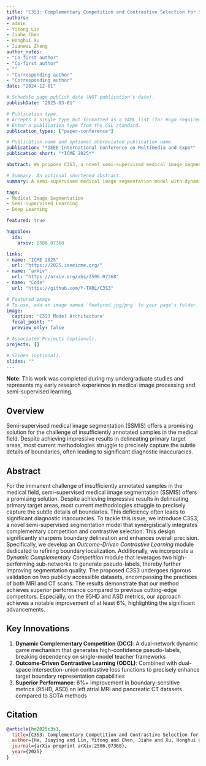 ```yaml
---
title: "C3S3: Complementary Competition and Contrastive Selection for Semi-Supervised Medical Image Segmentation"
authors:
- admin
- Yitong Lin
- Jiahe Chen
- Honghui Xu
- Jianwei Zheng
author_notes:
- "Co-first author"
- "Co-first author"
- ""
- "Corresponding author"
- "Corresponding author"
date: "2024-12-01"

# Schedule page publish date (NOT publication's date).
publishDate: "2025-03-01"

# Publication type.
# Accepts a single type but formatted as a YAML list (for Hugo requirements).
# Enter a publication type from the CSL standard.
publication_types: ["paper-conference"]

# Publication name and optional abbreviated publication name.
publication: "*IEEE International Conference on Multimedia and Expo*"
publication_short: "*ICME 2025*"

abstract: We propose C3S3, a novel semi-supervised medical image segmentation model that addresses the scarcity of annotated medical data and limitations in boundary detail capture. The model features a Dynamic Complementary Competition mechanism (DCC) and an Outcome-Driven Contrastive Learning module (ODCL) to generate high-confidence pseudo-labels and enhance boundary representation capabilities.

# Summary. An optional shortened abstract.
summary: A semi-supervised medical image segmentation model with dynamic competition and contrastive learning mechanisms.

tags:
- Medical Image Segmentation
- Semi-Supervised Learning
- Deep Learning

featured: true

hugoblox:
  ids:
    arxiv: 2506.07368

links:
- name: "ICME 2025"
  url: "https://2025.ieeeicme.org/"
- name: "arXiv"
  url: "https://arxiv.org/abs/2506.07368"
- name: "Code"
  url: "https://github.com/Y-TARL/C3S3"

# Featured image
# To use, add an image named `featured.jpg/png` to your page's folder.
image:
  caption: 'C3S3 Model Architecture'
  focal_point: ""
  preview_only: false

# Associated Projects (optional).
projects: []

# Slides (optional).
slides: ""
---
```


**Note**: This work was completed during my undergraduate studies and represents my early research experience in medical image processing and semi-supervised learning.

## Overview

Semi-supervised medical image segmentation (SSMIS) offers a promising solution for the challenge of insufficiently annotated samples in the medical field. Despite achieving impressive results in delineating primary target areas, most current methodologies struggle to precisely capture the subtle details of boundaries, often leading to significant diagnostic inaccuracies.

## Abstract

For the immanent challenge of insufficiently annotated samples in the medical field, semi-supervised medical image segmentation (SSMIS) offers a promising solution.
Despite achieving impressive results in delineating primary target areas, most current methodologies struggle to precisely capture the subtle details of boundaries.
This deficiency often leads to significant diagnostic inaccuracies. To tackle this issue, we introduce C3S3, a novel semi-supervised segmentation model that synergistically integrates complementary competition and contrastive selection. This design significantly sharpens boundary delineation and enhances overall precision. Specifically, we develop an *Outcome-Driven Contrastive Learning* module dedicated to refining boundary localization. Additionally, we incorporate a *Dynamic Complementary Competition* module that leverages two high-performing sub-networks to generate pseudo-labels, thereby further improving segmentation quality. The proposed C3S3 undergoes rigorous validation on two publicly accessible datasets, encompassing the practices of both MRI and CT scans. The results demonstrate that our method achieves superior performance compared to previous cutting-edge competitors. Especially, on the 95HD and ASD metrics, our approach achieves a notable improvement of at least 6%, highlighting the significant advancements.

## Key Innovations

1. **Dynamic Complementary Competition (DCC)**: A dual-network dynamic game mechanism that generates high-confidence pseudo-labels, breaking dependency on single-model teacher frameworks
2. **Outcome-Driven Contrastive Learning (ODCL)**: Combined with dual-space intersection-union contrastive loss functions to precisely enhance target boundary representation capabilities
3. **Superior Performance**: 6%+ improvement in boundary-sensitive metrics (95HD, ASD) on left atrial MRI and pancreatic CT datasets compared to SOTA methods

## Citation

```bibtex
@article{he2025c3s3,
  title={C3S3: Complementary Competition and Contrastive Selection for Semi-Supervised Medical Image Segmentation},
  author={He, Jiaying and Lin, Yitong and Chen, Jiahe and Xu, Honghui and Zheng, Jianwei},
  journal={arXiv preprint arXiv:2506.07368},
  year={2025}
}
```